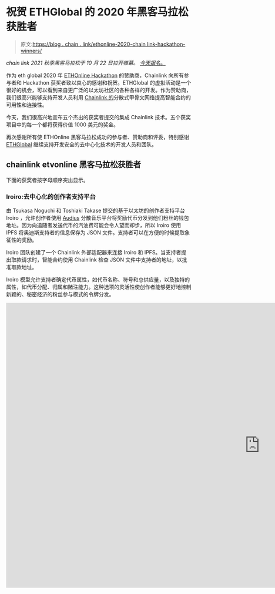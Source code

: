 # 祝贺 ETHGlobal 的 2020 年黑客马拉松获胜者

> 原文:[https://blog . chain . link/ethonline-2020-chain link-hackathon-winners/](https://blog.chain.link/ethonline-2020-chainlink-hackathon-winners/)

*chain link 2021 秋季黑客马拉松于 10 月 22 日拉开帷幕。* [*今天报名。*](https://chain.link/hackathon?utm_medium=referral&utm_source=chainlink-blog&utm_campaign=fall-2021-hackathon&utm_content=congratulations-to-ethglobals-2020-hackathon-winners)

作为 eth global 2020 年 [ETHOnline Hackathon](https://ethglobal.online/) 的赞助商，Chainlink 向所有参与者和 Hackathon 获奖者致以衷心的感谢和祝贺。ETHGlobal 的虚拟活动是一个很好的机会，可以看到来自更广泛的以太坊社区的各种各样的开发。作为赞助商，我们很高兴能够支持开发人员利用 [Chainlink 的](https://chain.link/)分散式甲骨文网络提高智能合约的可用性和连接性。

今天，我们很高兴地宣布五个杰出的获奖者提交的集成 Chainlink 技术。五个获奖项目中的每一个都将获得价值 1000 美元的奖金。

再次感谢所有使 ETHOnline 黑客马拉松成功的参与者、赞助商和评委，特别感谢 [ETHGlobal](https://ethglobal.co/) 继续支持开发安全的去中心化技术的开发人员和团队。

## chainlink etvonline 黑客马拉松获胜者

下面的获奖者按字母顺序突出显示。

### Iroiro:去中心化的创作者支持平台

由 Tsukasa Noguchi 和 Toshiaki Takase 提交的基于以太坊的创作者支持平台 Iroiro ，允许创作者使用 [Audius](https://audius.co/) 分散音乐平台将奖励代币分发到他们粉丝的钱包地址。因为向追随者发送代币的汽油费可能会令人望而却步，所以 Iroiro 使用 IPFS 将奥迪斯支持者的信息保存为 JSON 文件。支持者可以在方便的时候提取象征性的奖励。

Iroiro 团队创建了一个 Chainlink 外部适配器来连接 Iroiro 和 IPFS。当支持者提出取款请求时，智能合约使用 Chainlink 检查 JSON 文件中支持者的地址，以批准取款地址。

Iroiro 模型允许支持者确定代币属性，如代币名称、符号和总供应量，以及独特的属性，如代币分配、归属和赌注能力。这种选项的灵活性使创作者能够更好地控制新颖的、秘密经济的粉丝参与模式的令牌分发。

<iframe title="iroiro - ETHOnline hackathon demo video" width="1380" height="776" src="https://www.youtube.com/embed/HyvpCEV-mc8?feature=oembed" frameborder="0" allow="accelerometer; autoplay; clipboard-write; encrypted-media; gyroscope; picture-in-picture" allowfullscreen=""></div> <figure class="kg-card kg-embed-card kg-card-hascaption"><figcaption>Iroiro – Chainlink Sponsored ETHOnline Hackathon winner.</figcaption></figure> <h3 id="overlay-long-short-defi-data-stream-derivatives">叠加:长/短 DeFi 数据流导数</h3> <p>开发人员 Michael Feldman 使用一种创新的方法来预测市场，创建了<a href="https://hack.ethglobal.co/showcase/overlay-reclnZZ0Y0UnCzlQ6"> Overlay </a>，这是一种协议，允许用户使用直接令牌调整作为支付机制来做多或做空某个事件的可能性。用户不是对其他市场参与者下注，而是通过对数据流下注合成叠加令牌来设置头寸，预测数据流的趋势方向(例如，价格数据向上或向下移动)。当用户退出头寸时，<a href="https://chain.link/education/smart-contracts">智能合约</a>根据数据流结果，将覆盖令牌烧录或存入账户。</p> <p>Overlay 使用 Chainlink oracles 根据链外数据确定事件的可能性。现场演示使用<a href="https://data.chain.link/btc-usd">【BTC/美元</a>、<a href="https://data.chain.link/eth-usd">ETH/美元</a>、<a href="https://data.chain.link/dai-usd">戴/美元</a>和<a href="https://data.chain.link/fast-gas-gwei"> FastGas </a> Chainlink 价格馈送作为参考流。Overlay 还使用 ERC-1155 令牌标准，该标准允许用户在二级市场上出售他们的头寸，同时保留唯一的头寸标识符，如锁定价格、杠杆系数以及头寸是做多还是做空。</p> <div class="ast-oembed-container"><iframe loading="lazy" title="Overlay x ETHOnline 2020" width="1333" height="1000" src="https://www.youtube.com/embed/IkqAWg42JLk?feature=oembed" frameborder="0" allow="accelerometer; autoplay; clipboard-write; encrypted-media; gyroscope; picture-in-picture" allowfullscreen=""/></div> <figure class="kg-card kg-embed-card kg-card-hascaption"><figcaption>Overlay – Chainlink Sponsored ETHOnline Hackathon winner.</figcaption></figure> <h3 id="rupia-an-indian-rupee-inr-stablecoin-derivative">卢比:印度卢比(印度卢比)稳定的衍生货币</h3> <p>由 Vijay Lakshminarayanan 开发的印度卢比(INR) stablecoin 项目<a href="https://hack.ethglobal.co/showcase/rupia-derivative-inr--recW4prsiYa8qzffK"> Rupia </a>是一个概念验证，允许用户将印度卢比法定货币转换为 DAI，然后用 DAI 来铸造卢比 stablecoins。Rupia 使用 Chainlink DAI/INR 价格馈送来计算从 DAI 铸造的 Rupia 代币的数量。</p> <p>该项目有三个主要组成部分:</p> <ul> <li>使用<a href="https://transak.com/"> Transak </a>将 INR 转换为 Matic 网络 DAI 的菲亚特至 DAI 网关。Rupia 使用 React 前端将 Transak 用户界面转换为 INR 特性。</li> <li>链环 DAI/INR 价格馈送。Chainlink oracle 网络从<a href="https://www.cryptocompare.com/coins/dai/markets/INR">数据源(示例中为 crypto compare)</a>提取价格数据，然后将价格交付给鲁皮亚 ERC-20 智能合约。</li> <li>Rupia ERC-20 智能合约使用<a href="https://openzeppelin.com/"> OpenZeppelin </a>生成令牌，令牌是基于 DAI/INR 价格馈送铸造的。</li> </ul> <p>Rupia 为 dApps 包括其他基于法定货币的稳定货币奠定了技术基础，这些货币在加密货币市场中的风险较小。</p> <div class="ast-oembed-container"><iframe loading="lazy" title="Rupia: Stablecoin" width="1380" height="776" src="https://www.youtube.com/embed/bS6OJptNgug?feature=oembed" frameborder="0" allow="accelerometer; autoplay; clipboard-write; encrypted-media; gyroscope; picture-in-picture" allowfullscreen=""/></div> <figure class="kg-card kg-embed-card kg-card-hascaption"><figcaption>Rupia – Chainlink Sponsored ETHOnline Hackathon winner.</figcaption></figure> <h3 id="secretpay-buy-eth-privately-from-paypal-and-revolut">SecretPay:从 PayPal 和 Revolut 私人购买 ETH</h3> <p>Francesco Cremonato 创建的<a href="https://hack.ethglobal.co/showcase/secretpay-reca2E8KsK6BZMTZV">secret pay</a>使用私人托管合同，允许用户使用他们的<a href="https://www.paypal.com/"> PayPal </a>或<a href="https://www.revolut.com/"> Revolut </a>账户进行点对点 ETH 购买。具体来说，SecretPay 使用 Chainlink oracles 将 PayPal 或 Revolut 发票发送到纺织品邮箱，使开发人员能够使用钱包密钥对作为地址，将加密的点对点邮箱集成到 Web3 应用程序中。</p> <p>使用 SecretPay，买家用 Paypal 或 Revolut 建立购买发票，而卖家将 ETH 存入托管账户。SecretPay 将买方的发票发送给 Chainlink oracles，后者读取发票并将发票数据传输到买方和卖方的纺织品邮箱。买方和卖方确认发票，然后买方在 PayPal 或 Revolut 上执行购买，SecretPay 将卖方托管的 ETH 发送给买方。这种解决方案是一种将广泛采用的金融科技服务与快速增长的 DeFi 空间连接起来的新方法。</p> <div class="ast-oembed-container"><iframe loading="lazy" title="ETHGlobal Hackathon Submission - SecretPay" width="1380" height="776" src="https://www.youtube.com/embed/FalHypwBLlo?feature=oembed" frameborder="0" allow="accelerometer; autoplay; clipboard-write; encrypted-media; gyroscope; picture-in-picture" allowfullscreen=""/></div> <figure class="kg-card kg-embed-card kg-card-hascaption"><figcaption>SecretPay – Chainlink Sponsored ETHOnline Hackathon winner.</figcaption></figure> <h3 id="unipeer-fiat-to-ethereum-on-ramp-using-an-open-banking-api">Unipeer: <strong> </strong>使用开放银行 API 的菲亚特至以太坊入口</h3> <p>Unipeer 团队 Shaleen Jain 和 Avie Kakkar 已经创建了一种<a href="https://hack.ethglobal.co/showcase/unipeer-rec2wu97nPZ2cI0lp">点对点的启动和关闭方法</a>，通过加密的开放银行 API 从现有的菲亚特银行账户中提取资金。Unipeer 调用 API 来访问支付信息，而不会将敏感数据泄露到公共区块链上。在过去几年中，使用开放银行 API 的金融科技应用程序有了显著增长，这是许多创新金融科技产品的背后，这些产品支持使用传统银行 rails 的新应用程序，如 Plaid、Yodlee 等。</p> <p>Unipeer 使用定制的<a href="https://blog.chain.link/build-and-use-external-adapters/"> Chainlink 外部适配器</a>将开放银行 API 从沙盒 API 环境连接到智能合约。外部适配器连接到 Comptroller smart contract，后者通过银行 API 启动 fiat 支付流程。外部适配器还连接到托管合同，以确认法定支付并释放卖方的托管资金。</p> <div class="ast-oembed-container"><iframe loading="lazy" title="Unipeer: EthOnline Demo Video" width="1380" height="776" src="https://www.youtube.com/embed/311BvncwzdE?feature=oembed" frameborder="0" allow="accelerometer; autoplay; clipboard-write; encrypted-media; gyroscope; picture-in-picture" allowfullscreen=""/></div> <figure class="kg-card kg-embed-card kg-card-hascaption"><figcaption>Unipeer – Chainlink Sponsored ETHOnline Hackathon winner.</figcaption></figure> <hr/> <p>恭喜获奖者，感谢所有在 eth global 2020 黑客马拉松中使用 Chainlink 的开发者！我们很高兴看到您参与未来的黑客马拉松，因为我们将继续支持创新和安全的智能合同开发。</p> <p>如果你是一名准备参加下一届黑客马拉松的开发者，你需要资源将你的应用连接到<a href="https://docs.chain.link/docs/using-chainlink-reference-contracts"> Chainlink Price Feeds </a>、<a href="https://docs.chain.link/docs/chainlink-vrf"> Chainlink VRF </a>或<a href="https://docs.chain.link/docs/request-and-receive-data">访问任何 API </a>，访问<a href="https://docs.chain.link/">开发者文档</a>并加入<a href="https://discordapp.com/invite/aSK4zew"> Discord </a>中的技术讨论。如果您想安排一次电话会议来更深入地讨论集成，请联系此处的。</p> <p><a href="https://chain.link/">网站</a> | <a href="https://chn.lk/newsletter">简讯</a> | <a href="https://twitter.com/chainlink">推特</a>|<a href="https://www.reddit.com/r/Chainlink/">Reddit</a>|<a href="https://www.youtube.com/channel/UCnjkrlqaWEBSnKZQ71gdyFA">YouTube</a>|<a href="https://t.me/chainlinkofficial">电报</a> | <a href="https://blog.chain.link/tag/events/">事件</a> | <a href="https://github.com/smartcontractkit/chainlink"> GitHub </a></p> <p><em><span style="font-weight: 400;"/><a href="https://chain.link/hackathon"><span style="font-weight: 400;">chain link 2021 秋季黑客马拉松</span> </a> <span style="font-weight: 400;">于 2021 年 10 月 22 日开赛。无论您是开发人员、创作人员、艺术家、区块链专家，还是该领域的新手，这个黑客马拉松都是启动您的智能合同开发之旅并向行业领先的导师学习的最佳场所。立即锁定您的席位，争夺超过$ 300，000 的奖金。</span>T9】</em></p> <div class="primary-button"> <a href="https://chain.link/hackathon?utm_medium=referral&amp;utm_source=chainlink-blog&amp;utm_campaign=fall-2021-hackathon&amp;utm_content=congratulations-to-ethglobals-2020-hackathon-winners">Sign up today</a> </div> <div class="widget_tag_cloud tag-list"/> </body> </html></iframe>